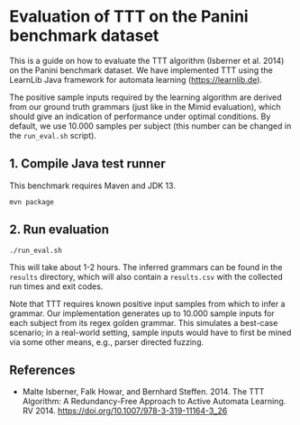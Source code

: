 # Evaluation of TTT on the Panini benchmark dataset

This is a guide on how to evaluate the TTT algorithm (Isberner et al. 2014) on the Panini benchmark dataset. We have implemented TTT using the LearnLib Java framework for automata learning (<https://learnlib.de>).

The positive sample inputs required by the learning algorithm are derived from our ground truth grammars (just like in the Mimid evaluation), which should give an indication of performance under optimal conditions. By default, we use 10.000 samples per subject (this number can be changed in the `run_eval.sh` script).

## 1. Compile Java test runner

This benchmark requires Maven and JDK 13.

```shell
mvn package
```

## 2. Run evaluation

```shell
./run_eval.sh
```

This will take about 1-2 hours. The inferred grammars can be found in the `results` directory, which will also contain a `results.csv` with the collected run times and exit codes.

Note that TTT requires known positive input samples from which to infer a grammar. Our implementation generates up to 10.000 sample inputs for each subject from its regex golden grammar. This simulates a best-case scenario; in a real-world setting, sample inputs would have to first be mined via some other means, e.g., parser directed fuzzing.

## References

* Malte Isberner, Falk Howar, and Bernhard Steffen. 2014. The TTT Algorithm: A Redundancy-Free Approach to Active Automata Learning. RV 2014. <https://doi.org/10.1007/978-3-319-11164-3_26>
